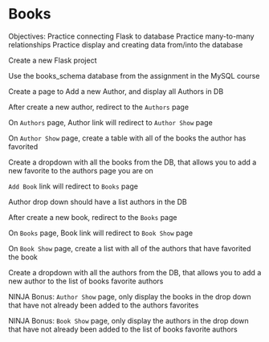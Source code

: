 # Books

Objectives:
Practice connecting Flask to database
Practice many-to-many relationships
Practice display and creating data from/into the database

Create a new Flask project

Use the books_schema database from the assignment in the MySQL course

Create a page to Add a new Author, and display all Authors in DB

After create a new author, redirect to the `Authors` page

On `Authors` page, Author link will redirect to `Author Show` page

On `Author Show` page, create a table with all of the books the author has favorited

Create a dropdown with all the books from the DB, that allows you to add a new favorite to the authors page you are on

`Add Book` link will redirect to `Books` page

Author drop down should have a list authors in the DB

After create a new book, redirect to the `Books` page

On `Books` page, Book link will redirect to `Book Show` page

On `Book Show` page, create a list with all of the authors that have favorited the book

Create a dropdown with all the authors from the DB, that allows you to add a new author to the list of books favorite authors

NINJA Bonus: `Author Show` page, only display the books in the drop down that have not already been added to the authors favorites

NINJA Bonus: `Book Show` page, only display the authors in the drop down that have not already been added to the list of books favorite authors
